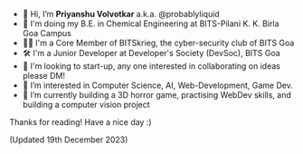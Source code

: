 - 👋 Hi, I’m **Priyanshu Volvotkar** a.k.a. @probablyliquid
- 🍪 I'm doing my B.E. in Chemical Engineering at BITS-Pilani K. K. Birla Goa Campus
- 👨‍💻 I'm a Core Member of BITSkrieg, the cyber-security club of BITS Goa 
- 🛠 I'm a Junior Developer at Developer's Society (DevSoc), BITS Goa
- 🚀 I'm looking to start-up, any one interested in collaborating on ideas please DM!
- 👀 I’m interested in Computer Science, AI, Web-Development, Game Dev.
- 🌱 I’m currently building a 3D horror game, practising WebDev skills, and building a computer vision project 

Thanks for reading!
Have a nice day :)

(Updated 19th December 2023)

